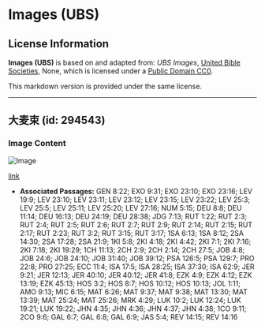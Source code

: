 # Images (UBS)

## License Information

**Images (UBS)** is based on and adapted from: _UBS Images_, [United Bible Societies](https://unitedbiblesocieties.org/), None, which is licensed under a [Public Domain CC0](https://creativecommons.org/public-domain/cc0/).

This markdown version is provided under the same license.



--------------------------------

## 大麦束 (id: 294543)

### Image Content

![Image](https://cdn.aquifer.bible/aquifer-content/resources/Media/WEB-0837_sheaves_of_barley.jpg)

[link](https://cdn.aquifer.bible/aquifer-content/resources/Media/WEB-0837_sheaves_of_barley.jpg)

* **Associated Passages:** GEN 8:22; EXO 9:31; EXO 23:10; EXO 23:16; LEV 19:9; LEV 23:10; LEV 23:11; LEV 23:12; LEV 23:15; LEV 23:22; LEV 25:3; LEV 25:5; LEV 25:11; LEV 25:20; LEV 27:16; NUM 5:15; DEU 8:8; DEU 11:14; DEU 16:13; DEU 24:19; DEU 28:38; JDG 7:13; RUT 1:22; RUT 2:3; RUT 2:4; RUT 2:5; RUT 2:6; RUT 2:7; RUT 2:9; RUT 2:14; RUT 2:15; RUT 2:17; RUT 2:23; RUT 3:2; RUT 3:15; RUT 3:17; 1SA 6:13; 1SA 8:12; 2SA 14:30; 2SA 17:28; 2SA 21:9; 1KI 5:8; 2KI 4:18; 2KI 4:42; 2KI 7:1; 2KI 7:16; 2KI 7:18; 2KI 19:29; 1CH 11:13; 2CH 2:9; 2CH 2:14; 2CH 27:5; JOB 4:8; JOB 24:6; JOB 24:10; JOB 31:40; JOB 39:12; PSA 126:5; PSA 129:7; PRO 22:8; PRO 27:25; ECC 11:4; ISA 17:5; ISA 28:25; ISA 37:30; ISA 62:9; JER 9:21; JER 12:13; JER 40:10; JER 40:12; JER 41:8; EZK 4:9; EZK 4:12; EZK 13:19; EZK 45:13; HOS 3:2; HOS 8:7; HOS 10:12; HOS 10:13; JOL 1:11; AMO 9:13; MIC 6:15; MAT 6:26; MAT 9:37; MAT 9:38; MAT 13:30; MAT 13:39; MAT 25:24; MAT 25:26; MRK 4:29; LUK 10:2; LUK 12:24; LUK 19:21; LUK 19:22; JHN 4:35; JHN 4:36; JHN 4:37; JHN 4:38; 1CO 9:11; 2CO 9:6; GAL 6:7; GAL 6:8; GAL 6:9; JAS 5:4; REV 14:15; REV 14:16

